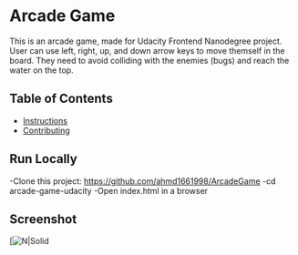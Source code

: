 # Arcade Game

This is an arcade game, made for Udacity Frontend Nanodegree project. User can use left, right, up, and down arrow keys to move themself in the board. They need to avoid colliding with the enemies (bugs) and reach the water on the top.

## Table of Contents

- [Instructions](#instructions)
- [Contributing](#contributing)

## Run Locally

-Clone this project: https://github.com/ahmd1661998/ArcadeGame
-cd arcade-game-udacity
-Open index.html in a browser

## Screenshot

[![N|Solid](https://sfdhiw.bn.files.1drv.com/y4mfaD4dDHR2fMNacKERVnBHjWnx3ODuJZj-ytH85N1ILz54wglgJMordkg8LOiwpi-fIZur-IMNQvA1dG-e0pCJ0Zj4K3jLDg7wZSipEOIuyqvdJIw6FuaLfOtO31BX3LObQ5nyjEZ8c_ExIP0TmmlyNKA5Wwor-W5C1W8XqqI-Pddg_n6H6vrSeRgm-E1UvZ6AsaBz4iKdo4QY6HrJeAkug?width=573&height=591&cropmode=none)


